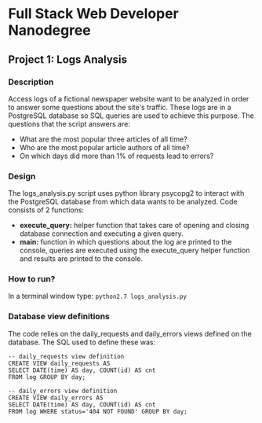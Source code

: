 # Full Stack Web Developer Nanodegree
## Project 1: Logs Analysis
### Description
Access logs of a fictional newspaper website want to be analyzed in order to answer some questions about the site's traffic. These logs are in a PostgreSQL database so SQL queries are used to achieve this purpose. The questions that the script answers are:
* What are the most popular three articles of all time?
* Who are the most popular article authors of all time?
* On which days did more than 1% of requests lead to errors?

### Design
The logs_analysis.py script uses python library psycopg2 to interact with the PostgreSQL database from which data wants to be analyzed. Code consists of 2 functions:
* **execute_query:** helper function that takes care of opening and closing database connection and executing a given query.
* **main:** function in which questions about the log are printed to the console, queries are executed using the execute_query helper function and results are printed to the console.

### How to run?
In a terminal window type:
`python2.7 logs_analysis.py`

### Database view definitions
The code relies on the daily_requests and daily_errors views defined on the database. The SQL used to define
these was:
```
-- daily_requests view definition
CREATE VIEW daily_requests AS
SELECT DATE(time) AS day, COUNT(id) AS cnt
FROM log GROUP BY day;

-- daily_errors view definition
CREATE VIEW daily_errors AS
SELECT DATE(time) AS day, COUNT(id) AS cnt
FROM log WHERE status='404 NOT FOUND' GROUP BY day;
```